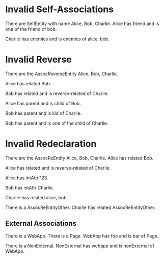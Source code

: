 
# Invalid Self-Associations

There are SelfEntity with name Alice, Bob, Charlie.
Alice has friend and is one of the friend of bob.
<!--      ^
error: mismatching cardinalities of self-association 'SelfEntity.friend' [association.self.cardinality.mismatch]
-->

Charlie has enemies and is enemies of alice, bob.
<!--        ^
error: mismatching cardinalities of self-association 'SelfEntity.enemies' [association.self.cardinality.mismatch]
-->

# Invalid Reverse

There are the AssocReverseEntity Alice, Bob, Charlie.

Alice has related Bob.
<!--      ^
note: 'AssocReverseEntity.related' was first declared here [property.declaration.first]
-->

Bob has related and is reverse-related of Charlie.
<!--                   ^
error: cannot define reverse association name 'reverseRelated' for unidirectional association 'AssocReverseEntity.related' after the first declaration [association.reverse.late]
-->

Alice has parent and is child of Bob.
<!--                    ^
note: 'AssocReverseEntity.child' was first declared here [property.declaration.first]
-->

Bob has parent and is kid of Charlie.
<!--                  ^
error: conflicting redeclaration of reverse association of 'AssocReverseEntity.parent' [association.reverse.conflict]
                      ^
note: was: AssocReverseEntity.child, association to one 'AssocReverseEntity' [conflict.old]
                      ^
note: now: AssocReverseEntity.kid, association to one 'AssocReverseEntity' [conflict.new]
-->

Bob has parent and is one of the child of Charlie.
<!--                             ^
error: conflicting redeclaration of reverse association of 'AssocReverseEntity.parent' [association.reverse.conflict]
                                 ^
note: was: AssocReverseEntity.child, association to one 'AssocReverseEntity' [conflict.old]
                                 ^
note: now: AssocReverseEntity.child, association to many 'AssocReverseEntity' [conflict.new]
-->

# Invalid Redeclaration

There are the AssocReEntity Alice, Bob, Charlie.
Alice has related Bob.
<!--      ^
note: 'AssocReEntity.related' was first declared here [property.declaration.first]
-->

Alice has related and is reverse-related of Charlie.
<!--                     ^
error: cannot define reverse association name 'reverseRelated' for unidirectional association 'AssocReEntity.related' after the first declaration [association.reverse.late]
-->

Alice has intAttr 123.
<!--      ^
note: 'AssocReEntity.intAttr' was first declared here [property.declaration.first]
-->

Bob has intAttr Charlie.
<!--    ^
error: conflicting redeclaration of 'AssocReEntity.intAttr' [property.redeclaration.conflict]
        ^
note: was: attribute of one 'int' [conflict.old]
        ^
note: now: association to one 'AssocReEntity' [conflict.new]
-->

Charlie has related alice, bob.
<!--        ^
error: conflicting redeclaration of 'AssocReEntity.related' [property.redeclaration.conflict]
            ^
note: was: association to one 'AssocReEntity' [conflict.old]
            ^
note: now: association to many 'AssocReEntity' [conflict.new]
-->

There is a AssocReEntityOther.
Charlie has related AssocReEntityOther.
<!--        ^
error: conflicting redeclaration of 'AssocReEntity.related' [property.redeclaration.conflict]
            ^
note: was: association to one 'AssocReEntity' [conflict.old]
            ^
note: now: association to one 'AssocReEntityOther' [conflict.new]
-->

## External Associations

There is a WebApp.
There is a Page.
WebApp has foo and is bar of Page.
<!--       ^
error: cannot resolve association 'foo' in external class 'WebApp' [association.unresolved.external]
-->

There is a NonExternal.
NonExternal has webapp and is nonExternal of WebApp.
<!--                          ^
error: cannot resolve association 'nonExternal' in external class 'WebApp' [association.unresolved.external]
-->
